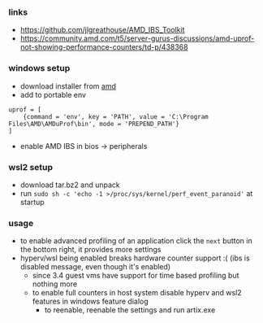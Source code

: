 ### links

* <https://github.com/jlgreathouse/AMD_IBS_Toolkit>
* <https://community.amd.com/t5/server-gurus-discussions/amd-uprof-not-showing-performance-counters/td-p/438368>

### windows setup 

- download installer from [amd](https://developer.amd.com/amd-uprof/)
- add to portable env
```
uprof = [
    {command = 'env', key = 'PATH', value = 'C:\Program Files\AMD\AMDuProf\bin', mode = 'PREPEND_PATH'}
]
```
- enable AMD IBS in bios -> peripherals

### wsl2 setup

- download tar.bz2 and unpack
- run `sudo sh -c 'echo -1 >/proc/sys/kernel/perf_event_paranoid'` at startup

### usage

- to enable advanced profiling of an application click the `next` button in the bottom right, it provides more settings
- hyperv/wsl being enabled breaks hardware counter support :( (ibs is disabled message, even though it's enabled)
    - since 3.4 guest vms have support for time based profiling but nothing more
    - to enable full counters in host system disable hyperv and wsl2 features in windows feature dialog
        - to reenable, reenable the settings and run artix.exe